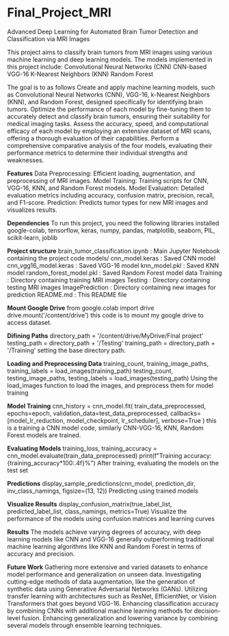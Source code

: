 # Final_Project_MRI
Advanced Deep Learning for Automated Brain Tumor Detection and Classification via MRI Images

This project aims to classify brain tumors from MRI images using various machine learning and deep learning models. The models implemented in this project include:
  Convolutional Neural Networks (CNN)
  CNN-based VGG-16
  K-Nearest Neighbors (KNN)
  Random Forest
  
The goal is to as follows
  Create and apply machine learning models, such as Convolutional Neural Networks (CNN), VGG-16, k-Nearest Neighbors (KNN), and Random Forest, designed specifically for identifying brain tumors.
  Optimize the performance of each model by fine-tuning them to accurately detect and classify brain tumors, ensuring their suitability for medical imaging tasks.
	Assess the accuracy, speed, and computational efficacy of each model by employing an extensive dataset of MRI scans, offering a thorough evaluation of their capabilities.
	Perform a comprehensive comparative analysis of the four models, evaluating their performance metrics to determine their individual strengths and weaknesses.
 
**Features**
  Data Preprocessing: Efficient loading, augmentation, and preprocessing of MRI images.
  Model Training: Training scripts for CNN, VGG-16, KNN, and Random Forest models.
  Model Evaluation: Detailed evaluation metrics including accuracy, confusion matrix, precision, recall, and F1-score.
  Prediction: Predicts tumor types for new MRI images and visualizes results.
  
**Dependencies**
To run this project, you need the following libraries installed google-colab, tensorflow, keras, numpy, pandas, matplotlib, seaborn, PIL, scikit-learn, joblib 

**Project structure**
 brain_tumor_classification.ipynb  : Main Jupyter Notebook containing the project code
 models/
    cnn_model.keras               : Saved CNN model
    cnn_vgg16_model.keras         : Saved VGG-16 model
    knn_model.pkl                 : Saved KNN model
    random_forest_model.pkl       : Saved Random Forest model
 data
    Training                     : Directory containing training MRI images
    Testing                     : Directory containing testing MRI images
 ImagePrediction                  : Directory containing new images for prediction
 README.md                         : This README file

**Mount Google Drive**
from google.colab import drive
drive.mount('/content/drive')   this code is to mount my google drive to access dataset.

**Difining Paths**
directory_path = '/content/drive/MyDrive/Final project'
testing_path = directory_path + '/Testing'
training_path = directory_path + '/Training'  setting the base directory path.

**Loading and Preprocessing Data**
training_count, training_image_paths, training_labels = load_images(training_path)
testing_count, testing_image_paths, testing_labels = load_images(testing_path)  Using the load_images function to load the images, and preprocess them for model training

**Model Training**
cnn_history = cnn_model.fit(
    train_data_preprocessed,
    epochs=epoch,
    validation_data=test_data_preprocessed,
    callbacks=[model_lr_reduction, model_checkpoint, lr_scheduler],
    verbose=True
) this is a training a CNN model code, similarly CNN-VGG-16, KNN, Random Forest models are trained.

**Evaluating Models**
training_loss, training_accuracy = cnn_model.evaluate(train_data_preprocessed)
print(f"Training accuracy: {training_accuracy*100:.4f}%") After training, evaluating the models on the test set

**Predictions**
display_sample_predictions(cnn_model, prediction_dir, inv_class_namings, figsize=(13, 12)) Predicting using trained models

**Visualize Results**
display_confusion_matrix(true_label_list,
                      predicted_label_list,
                      class_namings,
                      metrics=True)  Visualize the performance of the models using confusion matrices and learning curves

**Results**
The models achieve varying degrees of accuracy, with deep learning models like CNN and VGG-16 generally outperforming traditional machine learning algorithms like KNN and Random Forest in terms of accuracy and precision.

**Future Work**
	Gathering more extensive and varied datasets to enhance model performance and generalization on unseen data.
	Investigating cutting-edge methods of data augmentation, like the generation of synthetic data using Generative Adversarial Networks (GANs).
	Utilizing transfer learning with architectures such as ResNet, EfficientNet, or Vision Transformers that goes beyond VGG-16.
 	Enhancing classification accuracy by combining CNNs with additional machine learning methods for decision-level fusion.
	Enhancing generalization and lowering variance by combining several models through ensemble learning techniques.

